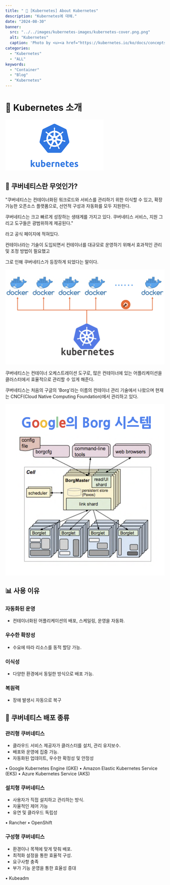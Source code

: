 ```yaml
---
title: " 🌟 [Kubernetes] About Kubernetes"
description: "Kubernetes에 대해."
date: "2024-08-30"
banner:
  src: "../../images/kubernetes-images/kubernetes-cover.png.png"
  alt: "Kubernetes"
  caption: 'Photo by <u><a href="https://kubernetes.io/ko/docs/concepts/overview/">About Kuberbnetes</a></u>'
categories:
  - "Kubernetes"
  - "ALL"
keywords:
  - "Container"
  - "Blog"
  - "Kubernetes"
---
```

# 💬 Kubernetes 소개

![Kubernetes](https://raw.githubusercontent.com/jms0522/jms0522.github.io/main/content/images/kubernetes-images/kubernetes-cover.png)

## 👑 쿠버네티스란 무엇인가?

"쿠버네티스는 컨테이너화된 워크로드와 서비스를 관리하기 위한 이식할 수 있고, 확장 가능한 오픈소스 플랫폼으로, 선언적 구성과 자동화를 모두 지원한다. 

쿠버네티스는 크고 빠르게 성장하는 생태계를 가지고 있다. 쿠버네티스 서비스, 지원 그리고 도구들은 광범위하게 제공된다."

라고 공식 페이지에 적혀있다.

컨테이너라는 기술이 도입되면서 컨테이너를 대규모로 운영하기 위해서 효과적인 관리 및 조정 방법이 필요했고 

그로 인해 쿠버네티스가 등장하게 되었다는 말이다.

![하는 일](https://raw.githubusercontent.com/jms0522/jms0522.github.io/main/content/images/kubernetes-images/kubernetes-working.png)

쿠버네티스는 컨테이너 오케스트레이션 도구로, 많은 컨테이너에 있는 어플리케이션을 클러스터에서 효율적으로 관리할 수 있게 해준다.

쿠버네티스는 처음의 구글의 'Borg'라는 이름의 컨테이너 관리 기술에서 나왔으며 현재는 CNCF(Cloud Native Computing Foundation)에서 관리하고 있다.

![Borg](https://raw.githubusercontent.com/jms0522/jms0522.github.io/main/content/images/kubernetes-images/borg.png)

## 📊 사용 이유

### 자동화된 운영

- 컨테이너화된 어플리케이션의 배포, 스케일링, 운영을 자동화.

### 우수한 확장성

- 수요에 따라 리소스를 동적 할당 가능.

### 이식성

- 다양한 환경에서 동일한 방식으로 배포 가능.

### 복원력

- 장애 발생시 자동으로 복구

## 🌟 쿠버네티스 배포 종류

### 관리형 쿠버네티스 

- 클라우드 서비스 제공자가 클러스터를 설치, 관리 유지보수.
- 배포와 운영에 집중 가능.
- 자동화된 업데이트, 우수한 확정성 및 안정성

•	Google Kubernetes Engine (GKE)
•	Amazon Elastic Kubernetes Service (EKS)
•	Azure Kubernetes Service (AKS)

### 설치형 쿠버네티스

- 사용자가 직접 설치하고 관리하는 방식.
- 자율적인 제어 가능
- 유연 및 클라우드 독립성

•	Rancher
•	OpenShift

### 구성형 쿠버네티스

- 환경이나 목젝에 맞게 맞춰 배포.
- 최적화 설정을 통한 효율적 구성.
- 요구사항 충족
- 부가 기능 운영을 통한 효율성 증대

•	Kubeadm